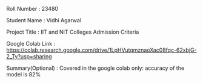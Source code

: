  Roll Number       :   23480

Student Name      :   Vidhi Agarwal

Project Title     :   IIT and NIT Colleges Admission Criteria 

Google Colab Link :   https://colab.research.google.com/drive/1LpHVutqmznaoXac08fqc-62xbjG-2_Ty?usp=sharing

Summary(Optional) :   Covered in the google colab only: accuracy of the model is 82%
